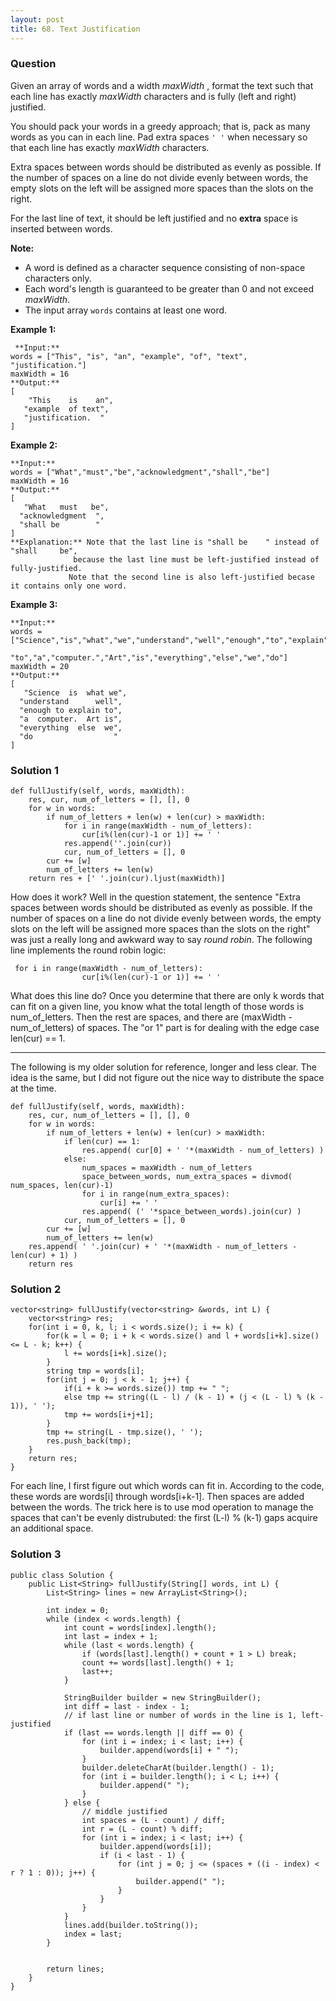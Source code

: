 ```yaml
---
layout: post
title: 68. Text Justification
---
```

### Question
Given an array of words and a width  _maxWidth_ , format the text such that
each line has exactly _maxWidth_ characters and is fully (left and right)
justified.

You should pack your words in a greedy approach; that is, pack as many words
as you can in each line. Pad extra spaces `' '` when necessary so that each
line has exactly _maxWidth_ characters.

Extra spaces between words should be distributed as evenly as possible. If the
number of spaces on a line do not divide evenly between words, the empty slots
on the left will be assigned more spaces than the slots on the right.

For the last line of text, it should be left justified and no **extra** space
is inserted between words.

 **Note:**

  * A word is defined as a character sequence consisting of non-space characters only.
  * Each word's length is guaranteed to be greater than 0 and not exceed _maxWidth_.
  * The input array `words` contains at least one word.

 **Example 1:**

    
    
     **Input:**
    words = ["This", "is", "an", "example", "of", "text", "justification."]
    maxWidth = 16
    **Output:**
    [
        "This    is    an",
       "example  of text",
       "justification.  "
    ]
    

**Example 2:**

    
    
    **Input:**
    words = ["What","must","be","acknowledgment","shall","be"]
    maxWidth = 16
    **Output:**
    [
       "What   must   be",
      "acknowledgment  ",
      "shall be        "
    ]
    **Explanation:** Note that the last line is "shall be    " instead of "shall     be",
                  because the last line must be left-justified instead of fully-justified.
                 Note that the second line is also left-justified becase it contains only one word.
    

**Example 3:**

    
    
    **Input:**
    words = ["Science","is","what","we","understand","well","enough","to","explain",
              "to","a","computer.","Art","is","everything","else","we","do"]
    maxWidth = 20
    **Output:**
    [
       "Science  is  what we",
      "understand      well",
      "enough to explain to",
      "a  computer.  Art is",
      "everything  else  we",
      "do                  "
    ]
    

### Solution 1
    
    
    def fullJustify(self, words, maxWidth):
        res, cur, num_of_letters = [], [], 0
        for w in words:
            if num_of_letters + len(w) + len(cur) > maxWidth:
                for i in range(maxWidth - num_of_letters):
                    cur[i%(len(cur)-1 or 1)] += ' '
                res.append(''.join(cur))
                cur, num_of_letters = [], 0
            cur += [w]
            num_of_letters += len(w)
        return res + [' '.join(cur).ljust(maxWidth)]
    

How does it work? Well in the question statement, the sentence "Extra spaces
between words should be distributed as evenly as possible. If the number of
spaces on a line do not divide evenly between words, the empty slots on the
left will be assigned more spaces than the slots on the right" was just a
really long and awkward way to say _round robin_. The following line
implements the round robin logic:

    
    
     for i in range(maxWidth - num_of_letters):
                    cur[i%(len(cur)-1 or 1)] += ' '
    

What does this line do? Once you determine that there are only k words that
can fit on a given line, you know what the total length of those words is
num_of_letters. Then the rest are spaces, and there are (maxWidth -
num_of_letters) of spaces. The "or 1" part is for dealing with the edge case
len(cur) == 1.

* * *

The following is my older solution for reference, longer and less clear. The
idea is the same, but I did not figure out the nice way to distribute the
space at the time.

    
    
    def fullJustify(self, words, maxWidth):
        res, cur, num_of_letters = [], [], 0
        for w in words:
            if num_of_letters + len(w) + len(cur) > maxWidth:
                if len(cur) == 1:
                    res.append( cur[0] + ' '*(maxWidth - num_of_letters) )
                else:
                    num_spaces = maxWidth - num_of_letters
                    space_between_words, num_extra_spaces = divmod( num_spaces, len(cur)-1)
                    for i in range(num_extra_spaces):
                        cur[i] += ' '
                    res.append( (' '*space_between_words).join(cur) )
                cur, num_of_letters = [], 0
            cur += [w]
            num_of_letters += len(w)
        res.append( ' '.join(cur) + ' '*(maxWidth - num_of_letters - len(cur) + 1) )
        return res


### Solution 2
    
    
    vector<string> fullJustify(vector<string> &words, int L) {
        vector<string> res;
        for(int i = 0, k, l; i < words.size(); i += k) {
            for(k = l = 0; i + k < words.size() and l + words[i+k].size() <= L - k; k++) {
                l += words[i+k].size();
            }
            string tmp = words[i];
            for(int j = 0; j < k - 1; j++) {
                if(i + k >= words.size()) tmp += " ";
                else tmp += string((L - l) / (k - 1) + (j < (L - l) % (k - 1)), ' ');
                tmp += words[i+j+1];
            }
            tmp += string(L - tmp.size(), ' ');
            res.push_back(tmp);
        }
        return res;
    }
    

For each line, I first figure out which words can fit in. According to the
code, these words are words[i] through words[i+k-1]. Then spaces are added
between the words. The trick here is to use mod operation to manage the spaces
that can't be evenly distrubuted: the first (L-l) % (k-1) gaps acquire an
additional space.


### Solution 3
    
    
    public class Solution {
        public List<String> fullJustify(String[] words, int L) {
            List<String> lines = new ArrayList<String>();
            
            int index = 0;
            while (index < words.length) {
                int count = words[index].length();
                int last = index + 1;
                while (last < words.length) {
                    if (words[last].length() + count + 1 > L) break;
                    count += words[last].length() + 1;
                    last++;
                }
                
                StringBuilder builder = new StringBuilder();
                int diff = last - index - 1;
                // if last line or number of words in the line is 1, left-justified
                if (last == words.length || diff == 0) {
                    for (int i = index; i < last; i++) {
                        builder.append(words[i] + " ");
                    }
                    builder.deleteCharAt(builder.length() - 1);
                    for (int i = builder.length(); i < L; i++) {
                        builder.append(" ");
                    }
                } else {
                    // middle justified
                    int spaces = (L - count) / diff;
                    int r = (L - count) % diff;
                    for (int i = index; i < last; i++) {
                        builder.append(words[i]);
                        if (i < last - 1) {
                            for (int j = 0; j <= (spaces + ((i - index) < r ? 1 : 0)); j++) {
                                builder.append(" ");
                            }
                        }
                    }
                }
                lines.add(builder.toString());
                index = last;
            }
            
            
            return lines;
        }
    }



